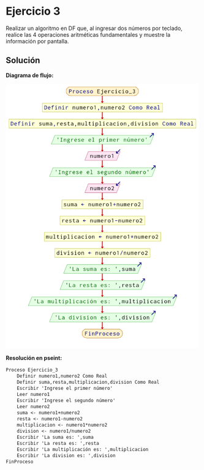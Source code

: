 # Ejercicio 3

Realizar un algoritmo en DF que, al ingresar dos números por teclado, realice las 4 operaciones aritméticas fundamentales y muestre la información por pantalla.

## Solución

**Diagrama de flujo:**

![ej_3](img/ej_3.png)

**Resolución en pseint:**

```
Proceso Ejercicio_3
	Definir numero1,numero2 Como Real
	Definir suma,resta,multiplicacion,division Como Real
	Escribir 'Ingrese el primer número'
	Leer numero1
	Escribir 'Ingrese el segundo número'
	Leer numero2
	suma <- numero1+numero2
	resta <- numero1-numero2
	multiplicacion <- numero1*numero2
	division <- numero1/numero2
	Escribir 'La suma es: ',suma
	Escribir 'La resta es: ',resta
	Escribir 'La multiplicación es: ',multiplicacion
	Escribir 'La division es: ',division
FinProceso
```